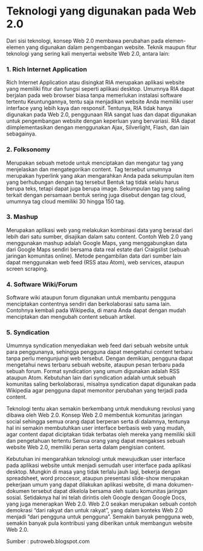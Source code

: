 <h1>Teknologi yang digunakan pada Web 2.0</h1>
<p>Dari sisi teknologi, konsep Web 2.0 membawa perubahan pada elemen-elemen yang digunakan 
dalam pengembangan website. Teknik maupun fitur teknologi yang sering kali menyertai website 
Web 2.0, antara lain:</p>

<h3>1. Rich Internet Application</h3>
<p>Rich Internet Application atau disingkat RIA merupakan aplikasi website yang memiliki fitur
 dan fungsi seperti aplikasi desktop. Umumnya RIA dapat berjalan pada web browser biasa tanpa 
 memerlukan instalasi software tertentu Keuntungannya, tentu saja menjadikan website Anda memiliki
 user interface yang lebih kaya dan responsif. Tentunya, RIA tidak hanya digunakan pada Web 2.0,
 penggunaan RIA sangat luas dan dapat digunakan untuk pengembangan website dengan keperluan yang 
 bervariasi. RIA dapat diimplementasikan dengan menggunakan Ajax, Silverlight, Flash, dan lain 
 sebagainya.</p>

<h3>2. Folksonomy</h3>
<p>Merupakan sebuah metode untuk menciptakan dan mengatur tag yang menjelaskan dan mengategorikan 
content. Tag tersebut umumnya merupakan hyperlink yang akan mengarahkan Anda pada sekumpulan item 
yang berhubungan dengan tag tersebut Bentuk tag tidak selalu harus berupa teks, tetapi dapat juga 
berupa image. Sekumpulan tag yang saling terkait dengan persamaan bentuk sering juga disebut dengan
 tag cloud, umumnya tag cloud memiliki 30 hingga 150 tag.</P>

<h3>3. Mashup</h3>
<p>Merupakan aplikasi web yang melakukan kombinasi data yang berasal dari lebih dari satu sumber, 
disajikan dalam satu content. Contoh Web 2.0 yang menggunakan mashup adalah Google Maps, yang 
menggabungkan data dari Google Maps sendiri bersama data real estate dari Craigslist (sebuah jaringan
 komunitas online). Metode pengambilan data dari sumber lain dapat menggunakan web feed (RSS atau Atom),
 web services, ataupun screen scraping.</P>

<h3>4. Software Wiki/Forum</h3>
<p>Software wiki ataupun forum digunakan untuk membantu pengguna menciptakan contentnya sendiri dan 
berkolaborasi satu sama lain. Contohnya kembali pada Wikipedia, di mana Anda dapat dengan mudah 
menciptakan dan mengubah content sebuah artikel.</P>

<h3>5. Syndication</h3>
<p>Umumnya syndication menyediakan web feed dari sebuah website untuk para penggunanya, sehingga
 pengguna dapat mengetahui content terbaru tanpa perlu mengunjungi web tersebut. Dengan demikian,
 pengguna dapat mengetahui news terbaru sebuah website, ataupun pesan terbaru pada sebuah forum. 
 Format syndication yang umum digunakan adalah RSS ataupun Atom. Kebutuhan lain dari syndication
 adalah untuk sebuah komunitas saling berkolaborasi, misalnya syndication dapat digunakan pada 
 Wikipedia agar pengguna dapat memonitor perubahan yang terjadi pada content.</P>
 
<p>Teknologi tentu akan semakin berkembang untuk mendukung revolusi yang dibawa oleh Web 2.0. Konsep
 Web 2.0 membentuk komunitas jaringan social sehingga semua orang dapat berperan serta di dalamnya, 
 tentunya hal ini semakin membutuhkan user interface berbasis web yang mudah, agar content dapat 
 diciptakan tidak terbatas oleh mereka yang memiliki skill dan pengetahuan tertentu Semua orang yang
 dapat mengakses sebuah website Web 2.0, memiliki peran serta dalam pengisian content.</P>
 
<p>Kebutuhan ini mengarahkan teknologi untuk mewujudkan user interface pada aplikasi website untuk 
menjadi semudah user interface pada aplikasi desktop. Mungkin di masa yang tidak terlalu jauh lagi, 
bekerja dengan spreadsheet, word proccesor, ataupun presentasi slide-show merupakan pekerjaan umum 
yang dapat dilakukan aplikasi website, di mana dokumen-dokumen tersebut dapat dikelola bersama oleh
 suatu komunitas jaringan sosial. Setidaknya hal ini telah dirintis oleh Google dengan Google Docs,
 yang juga menerapkan Web 2.0. Web 2.0 seakan merupakan sebuah contoh demokrasi “dari rakyat dan 
 untuk rakyat”, yang dalam konteks Web 2.0 menjadi “dari pengguna untuk pengguna”. Semakin banyak 
 pengguna web, semakin banyak pula kontribusi yang diberikan untuk membangun website Web 2.0.</P>
 
 <p>Sumber : putroweb.blogspot.com</p>
